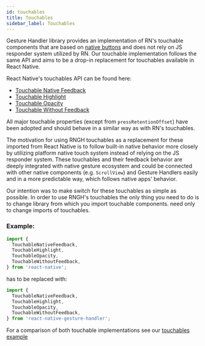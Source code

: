 ```yaml
---
id: touchables
title: Touchables
sidebar_label: Touchables
---
```


Gesture Handler library provides an implementation of RN's touchable components that are based on [native buttons](buttons.mdx) and does not rely on JS responder system utilized by RN. Our touchable implementation follows the same API and aims to be a drop-in replacement for touchables available in React Native.

React Native's touchables API can be found here:

- [Touchable Native Feedback](https://facebook.github.io/react-native/docs/touchablenativefeedback)
- [Touchable Highlight](https://facebook.github.io/react-native/docs/touchablehighlight)
- [Touchable Opacity](https://facebook.github.io/react-native/docs/touchableopacity)
- [Touchable Without Feedback](https://facebook.github.io/react-native/docs/touchablewithoutfeedback)

All major touchable properties (except from `pressRetentionOffset`) have been adopted and should behave in a similar way as with RN's touchables.

The motivation for using RNGH touchables as a replacement for these imported from React Native is to follow built-in native behavior more closely by utilizing platform native touch system instead of relying on the JS responder system.
These touchables and their feedback behavior are deeply integrated with native
gesture ecosystem and could be connected with other native components (e.g. `ScrollView`) and Gesture Handlers easily and in a more predictable way, which
follows native apps' behavior.

Our intention was to make switch for these touchables as simple as possible. In order to use RNGH's touchables the only thing you need to do is to change library from which you import touchable components.
need only to change imports of touchables.

### Example:

```javascript
import {
  TouchableNativeFeedback,
  TouchableHighlight,
  TouchableOpacity,
  TouchableWithoutFeedback,
} from 'react-native';
```

has to be replaced with:

```javascript
import {
  TouchableNativeFeedback,
  TouchableHighlight,
  TouchableOpacity,
  TouchableWithoutFeedback,
} from 'react-native-gesture-handler';
```

For a comparison of both touchable implementations see our [touchables example](https://github.com/software-mansion/react-native-gesture-handler/blob/master/examples/Example/touchables/index.tsx)
